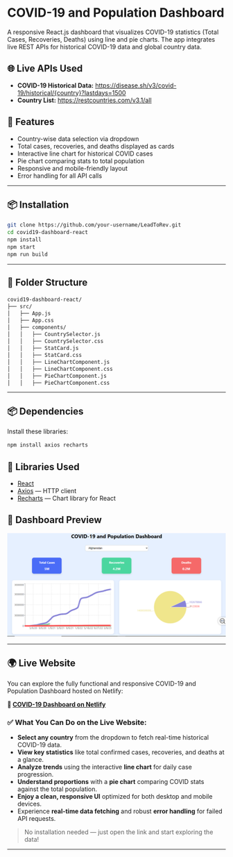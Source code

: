 # COVID-19 and Population Dashboard

A responsive React.js dashboard that visualizes COVID-19 statistics (Total Cases, Recoveries, Deaths) using line and pie charts. The app integrates live REST APIs for historical COVID-19 data and global country data.

## 🌐 Live APIs Used
- **COVID-19 Historical Data:** https://disease.sh/v3/covid-19/historical/{country}?lastdays=1500
- **Country List:** https://restcountries.com/v3.1/all

## 🚀 Features
- Country-wise data selection via dropdown
- Total cases, recoveries, and deaths displayed as cards
- Interactive line chart for historical COVID cases
- Pie chart comparing stats to total population
- Responsive and mobile-friendly layout
- Error handling for all API calls

---

## 📦 Installation

```bash
git clone https://github.com/your-username/LeadToRev.git
cd covid19-dashboard-react
npm install
npm start
npm run build
```

---

## 📁 Folder Structure
```
covid19-dashboard-react/
├── src/
│   ├── App.js
│   ├── App.css
│   ├── components/
│   │   ├── CountrySelector.js
│   │   ├── CountrySelector.css
│   │   ├── StatCard.js
│   │   ├── StatCard.css
│   │   ├── LineChartComponent.js
│   │   ├── LineChartComponent.css
│   │   ├── PieChartComponent.js
│   │   ├── PieChartComponent.css
```

---

## 📦 Dependencies
Install these libraries:
```bash
npm install axios recharts
```

## 🧩 Libraries Used
- [React](https://reactjs.org/)
- [Axios](https://github.com/axios/axios) — HTTP client
- [Recharts](https://recharts.org/en-US/) — Chart library for React

## 📸 Dashboard Preview

![COVID-19 Dashboard Screenshot](./assests/Covid-19Dashboard.png)

---

## 🌍 Live Website

You can explore the fully functional and responsive COVID-19 and Population Dashboard hosted on Netlify:

**🔗 [COVID-19 Dashboard on Netlify](https://charming-narwhal-13318c.netlify.app/)**

### ✅ What You Can Do on the Live Website:
- **Select any country** from the dropdown to fetch real-time historical COVID-19 data.  
- **View key statistics** like total confirmed cases, recoveries, and deaths at a glance.  
- **Analyze trends** using the interactive **line chart** for daily case progression.  
- **Understand proportions** with a **pie chart** comparing COVID stats against the total population.  
- **Enjoy a clean, responsive UI** optimized for both desktop and mobile devices.  
- Experience **real-time data fetching** and robust **error handling** for failed API requests.

> No installation needed — just open the link and start exploring the data!


---


